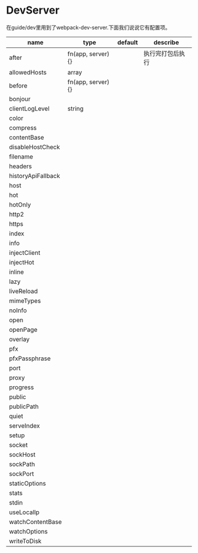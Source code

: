 # DevServer

在guide/dev里用到了webpack-dev-server.下面我们说说它有配置项。

| name               | type              | default | describe         |
| ------------------ | ----------------- | ------- | ---------------- |
| after              | fn(app, server){} |         | 执行完打包后执行 |
| allowedHosts       | array             |         |                  |
| before             | fn(app, server){} |         |                  |
| bonjour            |                   |         |                  |
| clientLogLevel     | string            |         |                  |
| color              |                   |         |                  |
| compress           |                   |         |                  |
| contentBase        |                   |         |                  |
| disableHostCheck   |                   |         |                  |
| filename           |                   |         |                  |
| headers            |                   |         |                  |
| historyApiFallback |                   |         |                  |
| host               |                   |         |                  |
| hot                |                   |         |                  |
| hotOnly            |                   |         |                  |
| http2              |                   |         |                  |
| https              |                   |         |                  |
| index              |                   |         |                  |
| info               |                   |         |                  |
| injectClient       |                   |         |                  |
| injectHot          |                   |         |                  |
| inline             |                   |         |                  |
| lazy               |                   |         |                  |
| liveReload         |                   |         |                  |
| mimeTypes          |                   |         |                  |
| noInfo             |                   |         |                  |
| open               |                   |         |                  |
| openPage           |                   |         |                  |
| overlay            |                   |         |                  |
| pfx                |                   |         |                  |
| pfxPassphrase      |                   |         |                  |
| port               |                   |         |                  |
| proxy              |                   |         |                  |
| progress           |                   |         |                  |
| public             |                   |         |                  |
| publicPath         |                   |         |                  |
| quiet              |                   |         |                  |
| serveIndex         |                   |         |                  |
| setup              |                   |         |                  |
| socket             |                   |         |                  |
| sockHost           |                   |         |                  |
| sockPath           |                   |         |                  |
| sockPort           |                   |         |                  |
| staticOptions      |                   |         |                  |
| stats              |                   |         |                  |
| stdin              |                   |         |                  |
| useLocalIp         |                   |         |                  |
| watchContentBase   |                   |         |                  |
| watchOptions       |                   |         |                  |
| writeToDisk        |                   |         |                  |

